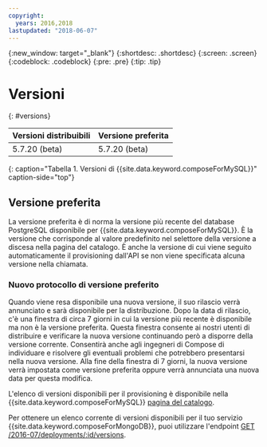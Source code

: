 ```yaml
---
copyright:
  years: 2016,2018
lastupdated: "2018-06-07"
---
```


{:new_window: target="_blank"}
{:shortdesc: .shortdesc}
{:screen: .screen}
{:codeblock: .codeblock}
{:pre: .pre}
{:tip: .tip}

# Versioni
{: #versions}

Versioni distribuibili | Versione preferita
----------|-----------
5.7.20 (beta) | 5.7.20 (beta)
{: caption="Tabella 1. Versioni di {{site.data.keyword.composeForMySQL}}" caption-side="top"}

## Versione preferita

La versione preferita è di norma la versione più recente del database PostgreSQL disponibile per {{site.data.keyword.composeForMySQL}}. È la versione che corrisponde al valore predefinito nel selettore della versione a discesa nella pagina del catalogo. È anche la versione di cui viene seguito automaticamente il provisioning dall'API se non viene specificata alcuna versione nella chiamata.

### Nuovo protocollo di versione preferito

Quando viene resa disponibile una nuova versione, il suo rilascio verrà annunciato e sarà disponibile per la distribuzione. Dopo la data di rilascio, c'è una finestra di circa 7 giorni in cui la versione più recente è disponibile ma non è la versione preferita. Questa finestra consente ai nostri utenti di distribuire e verificare la nuova versione continuando però a disporre della versione corrente. Consentirà anche agli ingegneri di Compose di individuare e risolvere gli eventuali problemi che potrebbero presentarsi nella nuova versione. Alla fine della finestra di 7 giorni, la nuova versione verrà impostata come versione preferita oppure verrà annunciata una nuova data per questa modifica.

L'elenco di versioni disponibili per il provisioning è disponibile nella {{site.data.keyword.composeForMySQL}} [pagina del catalogo](https://console.{DomainName}/catalog/services/compose-for-mysql).

Per ottenere un elenco corrente di versioni disponibili per il tuo servizio {{site.data.keyword.composeForMongoDB}}, puoi utilizzare l'endpoint [GET /2016-07/deployments/:id/versions](https://apidocs.compose.com/v1.0/reference#2016-07-get-deployments-versions).

